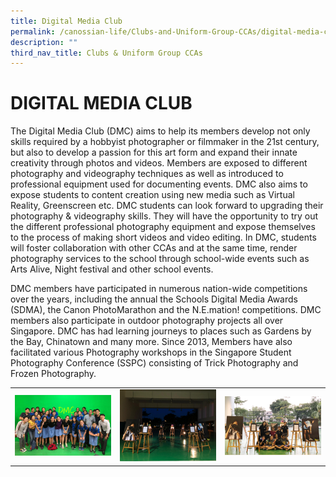 ```yaml
---
title: Digital Media Club
permalink: /canossian-life/Clubs-and-Uniform-Group-CCAs/digital-media-club/
description: ""
third_nav_title: Clubs & Uniform Group CCAs
---
```

# DIGITAL MEDIA CLUB

The Digital Media Club (DMC) aims to help its members develop not only skills required by a hobbyist photographer or filmmaker in the 21st century, but also to develop a passion for this art form and expand their innate creativity through photos and videos. Members are exposed to different photography and videography techniques as well as introduced to professional equipment used for documenting events. DMC also aims to expose students to content creation using new media such as Virtual Reality, Greenscreen etc. DMC students can look forward to upgrading their photography & videography skills. They will have the opportunity to try out the different professional photography equipment and expose themselves to the process of making short videos and video editing. In DMC, students will foster collaboration with other CCAs and at the same time, render photography services to the school through school-wide events such as Arts Alive, Night festival and other school events.

DMC members have participated in numerous nation-wide competitions over the years, including the annual the Schools Digital Media Awards (SDMA), the Canon PhotoMarathon and the N.E.mation! competitions. DMC members also participate in outdoor photography projects all over Singapore. DMC has had learning journeys to places such as Gardens by the Bay, Chinatown and many more. Since 2013, Members have also facilitated various Photography workshops in the Singapore Student Photography Conference (SSPC) consisting of Trick Photography and Frozen Photography.

|   |   |   |
|---|---|---|
|  ![](/images/Canossian%20Life/CLUBS%20&%20UNIFORM%20GROUP%20CCAS/DIGITAL%20MEDIA%20CLUB/IMG-20181113-WA0006.jpg) |![](/images/Canossian%20Life/CLUBS%20&%20UNIFORM%20GROUP%20CCAS/DIGITAL%20MEDIA%20CLUB/IMG-20190405-WA0016.jpg)   |  ![](/images/Canossian%20Life/CLUBS%20&%20UNIFORM%20GROUP%20CCAS/DIGITAL%20MEDIA%20CLUB/IMG-20190405-WA0024.jpg) |